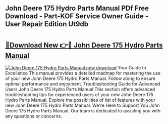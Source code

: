 ## John Deere 175 Hydro Parts Manual PDf Free Download - Part-KOF Service Owner Guide - User Repair Edition Ut9db

# <h2><a href="http://bc96260.oget.top/?id=John+Deere+175+Hydro+Parts+Manual">🔗Download New 👉🔴 John Deere 175 Hydro Parts Manual</a></h2>

[![John Deere 175 Hydro Parts Manual new download](https://i.imgur.com/5g1atiW.png)](http://bc96260.oget.top/?id=John+Deere+175+Hydro+Parts+Manual)
Your Guide to Excellence This manual provides a detailed roadmap for mastering the use of your new John Deere 175 Hydro Parts Manual. Follow along to ensure optimal performance and enjoyment. Troubleshooting Guide for Advanced Users John Deere 175 Hydro Parts Manual This section offers advanced troubleshooting tips for experienced users of your new John Deere 175 Hydro Parts Manual. Explore the possibilities of list of features with your new John Deere 175 Hydro Parts Manual. We're Here to Support You John Deere 175 Hydro Parts Manual. Our team is dedicated to assisting you with any questions or concerns.
